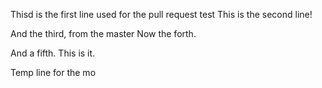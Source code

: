 Thisd is the first line used for the pull request test
This is the second line!

And the third, from the master
Now the forth.

And a fifth. This is it.

Temp line for the mo